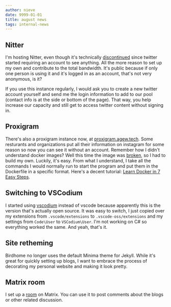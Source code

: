 ```yaml
---
author: nieve
date: 9999-01-01
title: august news 
tags: internal-news
---
```

## Nitter
I'm hosting Nitter, even though it's technically [discontinued](https://status.d420.de/rip) since twitter started requiring an account to see anything. All the more reason to set up my own and contribute to the total bandwidth. It's public because if only one person is using it and it's logged in as an account, that's not very anonymous, is it? 

If you use this instance regularly, I would ask you to create a new twitter account yourself and send me the login information to add to our pool (contact info is at the side or bottom of the page). That way, you help increase our capacity and still get to access twitter content without signing in.

## Proxigram

There's also a proxigram instance now, at [proxigram.agew.tech](https://proxigram.agew.tech/). Some resturants and organizations put all their information on instagram for some reason so now you can see it without an account. Remember how I didn't understand docker images? Well this time the image was [broken](https://codeberg.org/proxigram/proxigram/issues/42), so I had to build my own. Luckily, it's easy. From what I understand, I take all the commands I would normally run to start the program and put them in the Dockerfile in a specific format. Here's a decent tutorial: [Learn Docker in 7 Easy Steps](https://piped.agew.tech/watch?v=gAkwW2tuIqE).

## Switching to VSCodium

I started using [vscodium](https://vscodium.com/) instead of vscode because apparently this is the version that's actually open source. It was easy to switch, I just copied over my extensions from `.vscode/extensions` to `.vscode-oss/extensions` and my settings from `Code\User` to `VSCodium\User`. I'm not working on C# so everything worked the same. And yeah, that's it.

## Site retheming

Birdhome no longer uses the default Minima theme for Jekyll. While it's great for quickly setting up blogs, I want to embrace the process of decorating my personal website and making it look pretty.

## Matrix room

I set up a [room](https://matrix.to/#/#duckgalaxy:matrix.org) on Matrix. You can use it to post comments about the blogs or other related discussion.








